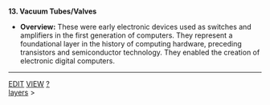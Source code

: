 <br>


**13. Vacuum Tubes/Valves**

* **Overview:**
These were early electronic devices used as switches and amplifiers in the first generation of computers. They represent a foundational layer in the history of computing hardware, preceding transistors and semiconductor technology. They enabled the creation of electronic digital computers.
---

<span class="top-right">
<a class="abtn btn" href="http://localhost:3000/code/BLOGIT/layers/vacuum_tube_valves.md">EDIT</a>
<a class="abtn btn" href="http://localhost:3000/view/BLOGIT/layers/vacuum_tube_valves.md">VIEW</a>
<a class="abtn btn" href="http://localhost:3000/code/MIG1/help/UsingTheWiki.md">?</a>
</span>
<link rel="stylesheet" href="../styles.css">
<div class="breadcrumb-menu"><a href="../layers/README.md">layers</a> &gt; </div>
